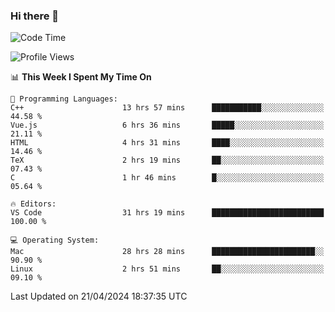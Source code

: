 ### Hi there 👋

<!--START_SECTION:waka-->
![Code Time](http://img.shields.io/badge/Code%20Time-488%20hrs%202%20mins-blue)

![Profile Views](http://img.shields.io/badge/Profile%20Views-36-blue)

📊 **This Week I Spent My Time On** 

```text
💬 Programming Languages: 
C++                      13 hrs 57 mins      ███████████░░░░░░░░░░░░░░   44.58 % 
Vue.js                   6 hrs 36 mins       █████░░░░░░░░░░░░░░░░░░░░   21.11 % 
HTML                     4 hrs 31 mins       ████░░░░░░░░░░░░░░░░░░░░░   14.46 % 
TeX                      2 hrs 19 mins       ██░░░░░░░░░░░░░░░░░░░░░░░   07.43 % 
C                        1 hr 46 mins        █░░░░░░░░░░░░░░░░░░░░░░░░   05.64 % 

🔥 Editors: 
VS Code                  31 hrs 19 mins      █████████████████████████   100.00 % 

💻 Operating System: 
Mac                      28 hrs 28 mins      ███████████████████████░░   90.90 % 
Linux                    2 hrs 51 mins       ██░░░░░░░░░░░░░░░░░░░░░░░   09.10 % 
```


 Last Updated on 21/04/2024 18:37:35 UTC
<!--END_SECTION:waka-->

<!--
**JackeyHua-SJTU/JackeyHua-SJTU** is a ✨ _special_ ✨ repository because its `README.md` (this file) appears on your GitHub profile.

Here are some ideas to get you started:

- 🔭 I’m currently working on ...
- 🌱 I’m currently learning ...
- 👯 I’m looking to collaborate on ...
- 🤔 I’m looking for help with ...
- 💬 Ask me about ...
- 📫 How to reach me: ...
- 😄 Pronouns: ...
- ⚡ Fun fact: ...
-->
